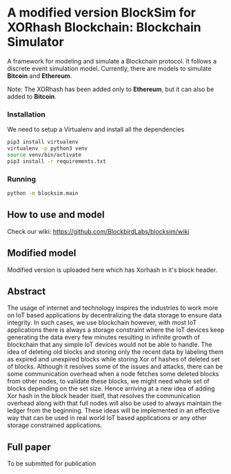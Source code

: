 # A modified version BlockSim for XORhash Blockchain: Blockchain Simulator 

A framework for modeling and simulate a Blockchain protocol.
It follows a discrete event simulation model. Currently, there are models to simulate **Bitcoin** and **Ethereum**.

Note: The XORhash has been added only to **Ethereum**, but it can also be added to **Bitcoin**.


### Installation

We need to setup a Virtualenv and install all the dependencies

```sh
pip3 install virtualenv
virtualenv -p python3 venv
source venv/bin/activate
pip3 install -r requirements.txt
```

### Running

```sh
python -m blocksim.main
```

## How to use and model

Check our wiki: https://github.com/BlockbirdLabs/blocksim/wiki

## Modified model
Modified version is uploaded here which has Xorhash in it's block header.

## Abstract

The usage of internet and technology inspires the industries to work more on IoT based
applications by decentralizing the data storage to ensure data integrity. In such cases, we
use blockchain however, with most IoT applications there is always a storage constraint
where the IoT devices keep generating the data every few minutes resulting in infinite
growth of blockchain that any simple IoT devices would not be able to handle. The idea
of deleting old blocks and storing only the recent data by labeling them as expired and
unexpired blocks while storing Xor of hashes of deleted set of blocks. Although it resolves
some of the issues and attacks, there can be some communication overhead when a node
fetches some deleted blocks from other nodes, to validate these blocks, we might need whole
set of blocks depending on the set size. Hence arriving at a new idea of adding Xor hash
in the block header itself, that resolves the communication overhead along with that full
nodes will also be used to always maintain the ledger from the beginning. These ideas will
be implemented in an effective way that can be used in real world IoT based applications
or any other storage constrained applications.

## Full paper

To be submitted for publication
